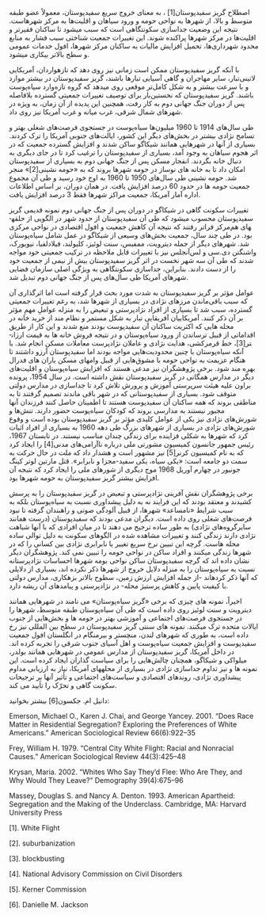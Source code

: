   اصطلاح گریز سفیدپوستان[1] ، به معنای خروج سریع سفیدپوستان، معمولاً عضو طبقه متوسط و بالا، از شهرها به نواحی حومه و ورود سیاهان و اقلیت‌ها به مرکز شهرهاست. نتیجه این وضعیت جداسازی سکونت­گاهی است که سبب می­شود تا ساکنان فقیرتر و اقلیت‌ها در مرکز شهرها پراکنده شوند. این تغییرات جمعیت­ شناختی سبب فشار به منابع محدود شهرداری‌ها، تحمیل افزایش مالیات به ساکنان مرکز شهرها، افول خدمات عمومی و سطح بالاتر بیکاری می­شود.

با آنکه گریز سفیدپوستان ممکن است زمانی نیز روی دهد که تازه­واردان، آمریکایی لاتینی‌تبار، سایر مهاجران و گاهی آسیایی­ تبارها باشند، گریز سفیدپوستان در بیشتر موارد و با سرعت بیشتر و به شکل کامل‌تر موقعی روی می­دهد که گروه تازه‌وارد سیاه‌پوست باشند. گریز سفیدپوستان که نخستین‌بار برای توصیف تغییرات جمعیتی گسترده بلافاصله پس از دوران جنگ جهانی دوم به کار رفت، همچنین این پدیده از آن زمان، به ­ویژه در شهرهای شمال شرقی، غرب میانه و غرب آمریکا نیز روی داد.

 طی سال‌های 1914 تا 1960 میلیون‌ها سیاه‌پوست در جستجوی فرصت‌های شغلی بهتر و تسامح نژادی بیشتر در بخش‌های دیگر این کشور، ایالت‌های جنوبی آمریکا را ترک کردند. بسیاری از آنها در شهرهایی همانند شیکاگو ساکن شدند و افزایش گسترده جمعیت که در اثر هجوم سیاهان به وجود آمد، بسیاری از سفیدپوستان را ترغیب کرد تا در جای دیگری به دنبال خانه بگردند. انفجار مسکن پس از جنگ جهانی دوم به بسیاری از سفیدپوستان امکان داد تا به خانه­ های نوساز در حومه شهرها بروند که به «حومه­ نشینی[2]» منجر شد. حومه­ نشینی طی سال‌های 1950 تا 1960 به اوج خود رسید و طی آن مجموع جمعیت حومه­ ها در حدود 60 درصد افزایش یافت. در همان دوران، بر اساس اطلاعات اداره آمار آمریکا، جمعیت مراکز شهرها فقط 3 درصد افزایش یافت.

تغییرات سکونت گاهی در شیکاگو در دوران پس از جنگ جهانی دوم نمونه قدیمی گریز سفیدپوستان محسوب می­شود که طی آن سفیدپوستان از حدود شهر در الگویی از حلقه­های هم‌مرکز فراتر رفتند که نتیجه آن کاهش جمعیت و افول اقتصادی در نواحی مرکزی بود. در طی چند سال، جمعیت بخش‌های وسیعی از شیکاگو در عمل شامل سیاه‌پوستان شد. شهرهای دیگر از جمله دیترویت، ممفیس، سنت لوئیز، کلیولند، فیلادلفیا، نیویورک، واشنگتن دی.سی و لس‌آنجلس نیز با تغییرات قابل ملاحظه در ترکیب جمعیتی خود مواجه شدند که طی آن سه شهر نخست در اثر گریز سفیدپوستان بیش از نیمی از جمعیت خود را از دست دادند. بنابراین، جداسازی سکونت­گاهی به ویژگی اصلی سازمان فضایی شهرهای آمریکا طی سال‌های پس از جنگ جهانی دوم تبدیل شد.

 عوامل مؤثر بر گریز سفیدپوستان به شدت مورد بحث قرار گرفته است اما اثرگذاری آن که سبب باقی‌ماندن مرزهای نژادی در بسیاری از شهرها شد، به رغم تغییرات جمعیتی گسترده، سبب شد تا بسیاری از افراد نژادپرستی و تبعیض را به منزله عواملِ مهمِ مؤثر بر آن ذکر کنند. آمریکاییان آفریقایی ­تبار به شکل مستمر و نظام­ مند از خرید خانه در محله ­هایی که اکثریت ساکنان آن سفیدپوست بودند منع شدند و این کار از طریق اقداماتی از قبیل ترساندن از ورود سیاه‌پوستان و در نتیجه فروش خانه ­ها به قیمت ارزان­تر[3]، خط قرمزکشی، هدایت نژادی و عاملان نژادپرست معاملات مسکن انجام شد. با آنکه سیاه‌پوستان با چنین محدودیت‌هایی مواجه بودند اما سفیدپوستان آرزو داشتند تا هنگام عزیمت به نواحی حومه با مشوق‌هایی از قبیل وام­های مسکن یاران ه­ای فدرال بهره مند شود. برخی پژوهشگران نیز مدعی هستند که افزایش سیاه‌پوستان و اقلیت‌های دیگر در مدارس همگانی در گریز سفیدپوستان نقش داشته است. در سال 1954، پرونده براون علیه هیئت سرپرستی آموزش و پرورش تلاش کرد تا جداسازی در مدارس دولتی متوقف شود. بسیاری از سفیدپوستانی که در شهر باقی ماندند تصمیم گرفتند تا به مناطقی بروند که همه ساکنان آن سفیدپوست هستند تا اطمینان حاصل کنند فرزندان آنها مجبور نیستند به مدارسی بروند که کودکان سیاه‌پوست حضور دارند. تنش‌ها و شورش‌های نژادی نیز یکی از عوامل کلیدی مؤثر بر گریز سفیدپوستان بوده است و وقوع شورش‌های نژادی در بسیاری از شهرهای بزرگ طی دهه 1960 به بسیاری از افراد اثبات کرد که شهرها به شکلی فزاینده برای زندگی چندان مناسب نیستند. در تابستان 1967، رئیس جمهور جانسون کمیسیون مشورتی ملی درباره ناآرامی‌های مدنی[4] را ایجاد کرد که به نام کمیسیون کرنر[5] نیز مشهور است و هشدار داد که ملت در حال حرکت به سمت دو جامعه است: «یکی سیاه، یکی سفید-مجزا و نابرابر». قتل مارتین لوتر کینگ جونیور در چهارم آوریل 1968 موج دیگری از شورهای ملی را ایجاد کرد که نتیجه آن افزایش بیشتر گریز سفیدپوستان به حومه شهرها بود.

برخی پژوهشگران نقش­ آفرینی نژادپرستی و تبعیض در گریز سفیدپوستان را به پرسش کشیدند و معتقد بودند که این فرایند نه به دلیل پیش­داوری نسبت به سیاه‌پوستان بلکه به سبب شرایط «نامساعد» شهرها، از قبیل آلودگی صوتی و راه­بندان گرفته تا نبود فرصت‌های شغلی روی داده است. دیگران مدعی بودند که سفیدپوستان (درست همانند سایرگروه‌های نژادی) به طور ساده ترجیح می­ دهند تا در میان افرادی که با آنها شباهت نژادی دارند زندگی کنند و تغییرات مشاهده شده در الگوهای سکونت به دلیل توالی ساده محله ­هاست. گرچه این تبیین نرخ سریع تغییر یا نابرابری نژادی بین کسانی را که در شهرها زندگی می­کنند و افراد ساکن در نواحی حومه را تبیین نمی­ کند. پژوهشگران دیگر نشان داده­ اند که گرچه سفیدپوستان ساکن نواحی بومه شهرها احساسات نژادپرستانه نسبت به سیاه‌پوستان را به منزله دلایل خروج از شهرها ذکر نکرده ­اند، بسیاری از دلایلی که آنها ذکر کرده­اند -از جمله افزایش ارزش زمین، سطوح بالاتر بزهکاری، مدارس دولتی با کیفیت پایین و کاهش پرستیژ محله- در نژادپرستی و پیامدهای آن ریشه دارد.

اخیراً، نمونه ­های چیزی که برخی «گریز سیاه‌پوستان» می­ نامند در شهرهایی همانند دیترویت و سنت لوئیز روی داده است که طی آن سیاه‌پوستان طبقه متوسط، شهرها را در جستجوی فرصت‌های اجتماعی و آموزشی بهتر در حومه­ ها و بخش‌هایی از جنوب ایالات متحده ترک می­کنند. نمونه­ های سنتی گریز سفیدپوستان در سطح بین­ المللی نیز رخ داده است، به طوری که شهرهای لندن، منچستر و بیرمنگام در انگلستان افول جمعیت سفیدپوست و افزایش جمعیت سیاه‌پوست و اهل آسیای جنوب شرقی را تجربه کرده ­اند. در داخل آمریکا، گریز سفیدپوستان از مدارس عمومی در شهرهایی همانند بولدر، میلواکی و شیکاگو، همچنان چالش‌هایی را برای سیاست گذاران ایجاد کرده است. این نمونه­ ها و نیز تداوم جداسازی نژادی در بسیاری از محله­های آمریکا، نیاز به ارزیابی مداوم پیش­داوری نژادی، روندهای اقتصادی و سیاست‌های اجتماعی و تأثیر آنها بر ترجیحات سکونت گاهی و تحرّک را تأیید می ­کند.

  


 دانیل ام. جکسون[6] بیشتر بخوانید:

Emerson, Michael O., Karen J. Chai, and George Yancey. 2001. “Does Race Matter in Residential Segregation? Exploring the Preferences of White Americans.” American Sociological Review 66(6):922–35

Frey, William H. 1979. “Central City White Flight: Racial and Nonracial Causes.” American Sociological Review 44(3):425–48

Krysan, Maria. 2002. “Whites Who Say They’d Flee: Who Are They, and Why Would They Leave?” Demography 39(4):675–96

Massey, Douglas S. and Nancy A. Denton. 1993. American Apartheid: Segregation and the Making of the Underclass. Cambridge, MA: Harvard University Press

 

 [1]. White Flight 

[2]. suburbanization

 [3]. blockbusting

 [4]. National Advisory Commission on Civil Disorders

[5]. Kerner Commission

 [6]. Danielle M. Jackson

  


 

  


 

  


 

 